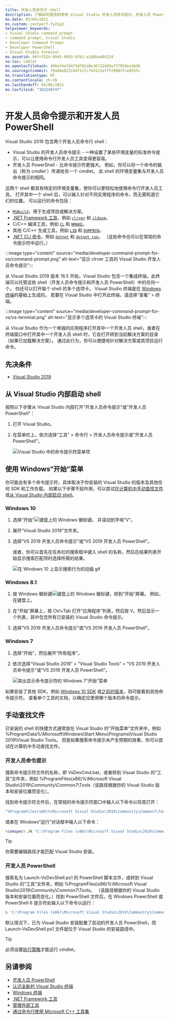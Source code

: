 ```yaml
---
title: 开发人员命令行 shell
description: 了解如何查找和使用 Visual Studio 开发人员命令提示、开发人员 PowerShell 和 Visual Studio 终端，以便更轻松地使用 .NET 和 C++ 工具。
ms.date: 03/04/2021
ms.custom: contperf-fy21q3
helpviewer_keywords:
- Visual Studio command prompt
- command prompt, Visual Studio
- Developer Command Prompt
- Developer PowerShell
- Visual Studio terminal
ms.assetid: 94fcf524-9045-4993-bfb2-e2d8bad44219
no-loc: cmdlet
ms.openlocfilehash: 406ef4e7d475df82a0e36732dd5e777959ea3b96
ms.sourcegitcommit: 79a6be815244f1cfc7b4123afff29983fce0555c
ms.translationtype: HT
ms.contentlocale: zh-CN
ms.lasthandoff: 03/06/2021
ms.locfileid: "102249747"
---
```

# <a name="developer-command-prompt-and-developer-powershell"></a>开发人员命令提示和开发人员 PowerShell

Visual Studio 2019 包含两个开发人员命令行 shell：

- Visual Studio 的开发人员命令提示 - 一种设置了某些环境变量的标准命令提示，可以让使用命令行开发人员工具变得更容易。
- 开发人员 PowerShell - 比命令提示符更强大。 例如，你可以将一个命令的输出（称为 *cmdlet* ）传递给另一个 cmdlet。 此 shell 的环境变量集与开发人员命令提示的相同。

这两个 shell 都具有特定的环境变量集，使你可以更轻松地使用命令行开发人员工具。 打开其中一个 shell 后，可以输入针对不同实用程序的命令，而无需知道它们的位置。 可以运行的命令包括：

- [`MSBuild`](../../msbuild/msbuild-command-line-reference.md)，用于生成项目或解决方案。
- [.NET Framework 工具](/dotnet/framework/tools/index)，例如 [`clrver`](/dotnet/framework/tools/clrver-exe-clr-version-tool) 和 [`ildasm`](/dotnet/framework/tools/ildasm-exe-il-disassembler)。
- C/C++ 编译工具，例如 [`CL`](/cpp/build/reference/compiler-command-line-syntax) 和 [`NMAKE`](/cpp/build/reference/running-nmake)。
- 其他 C/C++ 生成工具，例如 [`LIB`](/cpp/build/reference/lib-reference) 和 [`DUMPBIN`](/cpp/build/reference/dumpbin-reference)。
- [.NET CLI 命令](/dotnet/core/tools/index)，例如 [`dotnet`](/dotnet/core/tools/dotnet) 和 [`dotnet run`](/dotnet/core/tools/dotnet-run)。 （这些命令也可以在常规的命令提示符中运行。）

:::image type="content" source="media/developer-command-prompt-for-vs/command-prompt.png" alt-text="显示 clrver 工具的 Visual Studio 开发人员命令提示":::

从 Visual Studio 2019 版本 16.5 开始，Visual Studio 包含一个集成终端，此终端可以托管这些 shell（开发人员命令提示和开发人员 PowerShell）中的任何一个。 你还可以打开每个 shell 的多个选项卡。 Visual Studio 终端是在 [Windows 终端](/windows/terminal/)的基础上生成的。 若要在 Visual Studio 中打开此终端，请选择“查看” > 终端。

:::image type="content" source="media/developer-command-prompt-for-vs/vs-terminal.png" alt-text="显示多个选项卡的 Visual Studio 终端":::

从 Visual Studio 作为一个单独的应用程序打开其中一个开发人员 shell，或者在终端窗口中打开其中一个开发人员 shell 时，它会打开转到当前解决方案的目录（如果已加载解决方案）。 通过此行为，你可以便捷地针对解决方案或其项目运行命令。

## <a name="prerequisites"></a>先决条件

- [Visual Studio 2019](https://visualstudio.microsoft.com/downloads/?utm_medium=microsoft&utm_source=docs.microsoft.com&utm_campaign=inline+link&utm_content=download+vs2019)

## <a name="start-the-shell-from-inside-visual-studio"></a>从 Visual Studio 内部启动 shell

按照以下步骤从 Visual Studio 内部打开“开发人员命令提示”或“开发人员 PowerShell”：

1. 打开 Visual Studio。

1. 在菜单栏上，依次选择“工具” > 命令行 > 开发人员命令提示或“开发人员 PowerShell”。

   ![Visual Studio 中的命令提示符菜单项](./media/developer-command-prompt-for-vs/vs-menu.png)

## <a name="use-the-windows-start-menu"></a>使用 Windows“开始”菜单

你可能会有多个命令提示符，具体取决于你安装的 Visual Studio 的版本及其他任何 SDK 和工作负载。 如果以下步骤不起作用，可以尝试[在计算机中手动查找文件](#manually-locate-the-file)或[从 Visual Studio 内部启动 shell](#start-the-shell-from-inside-visual-studio)。

### <a name="windows-10"></a>Windows 10

1. 选择“开始”![键盘上的 Windows 徽标键。](./media/developer-command-prompt-for-vs/windows-logo-key-graphic.png) 并滚动到字母“V”。

1. 展开“Visual Studio 2019”文件夹。

1. 选择“VS 2019 开发人员命令提示”或“VS 2019 开发人员 PowerShell”。

   或者，你可以首先在任务栏的搜索框中键入 shell 的名称，然后在结果列表开始显示搜索匹配项时选择所需的结果。

   ![在 Windows 10 上显示搜索行为的动画 gif](./media/developer-command-prompt-for-vs/windows-10-search.gif)

### <a name="windows-81"></a>Windows 8.1

1. 按 Windows 徽标键![键盘上的 Windows 徽标键](./media/developer-command-prompt-for-vs/windows-logo-key-graphic.png)，转到“开始”屏幕。 例如，在键盘上。

1. 在“开始”屏幕上，按 Ctrl+Tab 打开“应用程序”列表，然后按 V。然后显示一个列表，其中包含所有已安装的 Visual Studio 命令提示。

1. 选择“VS 2019 开发人员命令提示”或“VS 2019 开发人员 PowerShell”。

### <a name="windows-7"></a>Windows 7

1. 选择“开始”，然后展开“所有程序”。

1. 依次选择“Visual Studio 2019” > “Visual Studio Tools” > “VS 2019 开发人员命令提示”或“VS 2019 开发人员 PowerShell”。

   ![突出显示命令提示符的 Windows 7“开始”菜单](./media/developer-command-prompt-for-vs/windows-7-menu.png)

如果安装了其他 SDK，例如 [Windows 10 SDK](https://developer.microsoft.com/windows/downloads/windows-10-sdk) 或[之前的版本](https://developer.microsoft.com/windows/downloads/sdk-archive)，则可能看到其他命令提示符。 查看单个工具的文档，以确定应使用哪个版本的命令提示。

## <a name="manually-locate-the-file"></a>手动查找文件

已安装的 shell 的快捷方式通常放在 Visual Studio 的“开始菜单”文件夹中，例如 %ProgramData%\Microsoft\Windows\Start Menu\Programs\Visual Studio 2019\Visual Studio Tools。 但是如果搜索命令提示未产生预期的效果，你可以尝试在计算机中手动查找文件。

### <a name="developer-command-prompt"></a>开发人员命令提示

搜索命令提示符文件的名称，即 VsDevCmd.bat，或者转到 Visual Studio 的“工具”文件夹，例如 %ProgramFiles(x86)%\Microsoft Visual Studio\2019\Community\Common7\Tools（该路径根据你的 Visual Studio 版本和安装位置而变化）。

找到命令提示符文件后，在常规的命令提示符窗口中输入以下命令以将其打开：

```cmd
"%ProgramFiles(x86)%\Microsoft Visual Studio\2019\Community\Common7\Tools\VsDevCmd.bat"
```

或者在 Windows“运行”对话框中输入以下命令：

```cmd
%comspec% /k "C:\Program Files (x86)\Microsoft Visual Studio\2019\Community\Common7\Tools\VsDevCmd.bat"
```

> [!TIP]
> 你需要编辑路径才能匹配 Visual Studio 安装。

### <a name="developer-powershell"></a>开发人员 PowerShell

搜索名为 Launch-VsDevShell.ps1 的 PowerShell 脚本文件，或转到 Visual Studio 的“工具”文件夹，例如 %ProgramFiles(x86)%\Microsoft Visual Studio\2019\Community\Common7\Tools。 （该路径根据你的 Visual Studio 版本和安装位置而变化。）找到 PowerShell 文件后，在 Windows PowerShell 或 PowerShell 6 提示符处输入以下命令以运行：

```powershell
& 'C:\Program Files (x86)\Microsoft Visual Studio\2019\Community\Common7\Tools\Launch-VsDevShell.ps1'
```

默认情况下，已为 Visual Studio 安装配置了启动的开发人员 PowerShell，而 Launch-VsDevShell.ps1 文件就位于 Visual Studio 的安装路径中。

> [!TIP]
> 必须设置[执行策略](/powershell/module/microsoft.powershell.core/about/about_execution_policies)才能运行 cmdlet。

## <a name="see-also"></a>另请参阅

- [开发人员 PowerShell](https://devblogs.microsoft.com/visualstudio/the-powershell-you-know-and-love-now-with-a-side-of-visual-studio/)
- [认识全新的 Visual Studio 终端](https://devblogs.microsoft.com/visualstudio/say-hello-to-the-new-visual-studio-terminal/)
- [Windows 终端](/windows/terminal/)
- [.NET Framework 工具](/dotnet/framework/tools/index)
- [管理外部工具](../managing-external-tools.md)
- [通过命令行使用 Microsoft C++ 工具集](/cpp/build/building-on-the-command-line)
